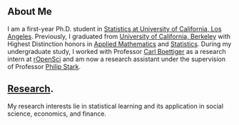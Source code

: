 ## About Me

I am a first-year Ph.D. student in [Statistics at University of California, Los Angeles](http://statistics.ucla.edu/). Previously, I graduated from [University of California, Berkeley](http://www.berkeley.edu) with Highest Distinction honors in [Applied Mathematics](https://math.berkeley.edu/) and [Statistics](http://statistics.berkeley.edu/). During my undergraduate study, I worked with Professor [Carl Boettiger](https://www.carlboettiger.info/) as a research intern at [rOpenSci](https://ropensci.org/) and am now a research assistant under the supervision of Professor [Philip Stark](https://www.stat.berkeley.edu/~stark/).


## [Research](./Research.html).

My research interests lie in statistical learning and its application in social science, economics, and finance.



